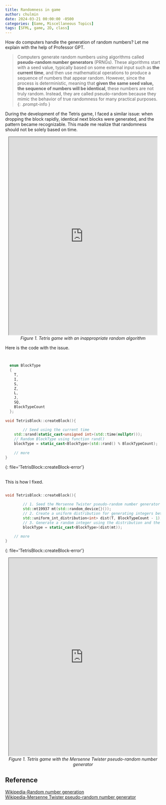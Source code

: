 ```yaml
---
title: Randomness in game
author: chulmin
date: 2024-03-21 00:00:00 -0500
categories: [Game, Miscellaneous Topics]
tags: [SFML, game, 2D, class]
---
```



How do computers handle the generation of random numbers? Let me explain with the help of Professor GPT.


> Computers generate random numbers using algorithms called **pseudo-random number generators** (PRNGs). These algorithms start with a seed value, typically based on some external input such as **the current time**, and then use mathematical operations to produce a sequence of numbers that appear random. However, since the process is deterministic, meaning that **given the same seed value, the sequence of numbers will be identical**, these numbers are not truly random. Instead, they are called pseudo-random because they mimic the behavior of true randomness for many practical purposes.
{: .prompt-info }


During the development of the Tetris game, I faced a similar issue: when dropping the block rapidly, identical next blocks were generated, and the pattern became recognizable. This made me realize that randomness should not be solely based on time.

<center>
<iframe src="https://drive.google.com/file/d/11JMuBTIyrOUx849ri8sQ7b3ou4LfDBvu/preview" width="480" height="640" allow="autoplay"></iframe>
	<br>
  <em>Figure 1. Tetris game with an inappropriate random algorithm</em>
</center>


Here is the code with the issue.
```cpp


  enum BlockType
  {
    T,
    I,
    S,
    Z,
    L,
    J,
    SQ,
    BlockTypeCount
  };
  
void TetrisBlock::createBlock(){	
    
		// Seed using the current time 
    std::srand(static_cast<unsigned int>(std::time(nullptr)));
    // Random BlockType using function rand()
    blockType = static_cast<BlockType>(std::rand() % BlockTypeCount);
    
    // more 
}
```
{: file='TetrisBlock::createBlock-error'}
<br>
<br>

This is how I fixed.
```cpp

void TetrisBlock::createBlock(){	
   
		// 1. Seed the Mersenne Twister pseudo-random number generator (mt19937) with a random value from std::random_device.
		std::mt19937 mt(std::random_device{}());
		// 2. Create a uniform distribution for generating integers between T and BlockTypeCount - 1, inclusive.
		std::uniform_int_distribution<int> dist(T, BlockTypeCount - 1);
		// 3. Generate a random integer using the distribution and the mt19937 generator, then cast it to a BlockType enum value.
		blockType = static_cast<BlockType>(dist(mt));
    
    // more 
} 
```
{: file='TetrisBlock::createBlock-error'}


<center>
<iframe src="https://drive.google.com/file/d/11A2gFl2oR1alD_B2Sq1HrW1GFtaEpHWz/preview" width="480" height="640" allow="autoplay"></iframe>
	<br>
  <em>Figure 1. Tetris game with the Mersenne Twister pseudo-random number generator</em>
</center>



## Reference
[Wikipedia-Random number generation](https://en.wikipedia.org/wiki/Random_number_generation)<br>
[Wikipedia-Mersenne Twister pseudo-random number generator](https://en.wikipedia.org/wiki/Mersenne_Twister)<br>


